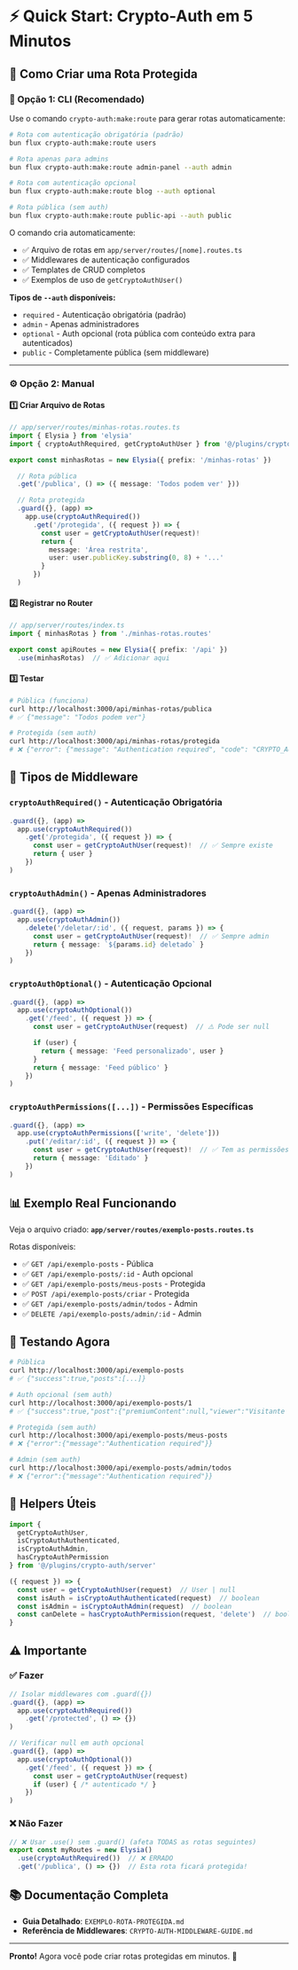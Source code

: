 # ⚡ Quick Start: Crypto-Auth em 5 Minutos

## 🎯 Como Criar uma Rota Protegida

### 🚀 Opção 1: CLI (Recomendado)

Use o comando `crypto-auth:make:route` para gerar rotas automaticamente:

```bash
# Rota com autenticação obrigatória (padrão)
bun flux crypto-auth:make:route users

# Rota apenas para admins
bun flux crypto-auth:make:route admin-panel --auth admin

# Rota com autenticação opcional
bun flux crypto-auth:make:route blog --auth optional

# Rota pública (sem auth)
bun flux crypto-auth:make:route public-api --auth public
```

O comando cria automaticamente:
- ✅ Arquivo de rotas em `app/server/routes/[nome].routes.ts`
- ✅ Middlewares de autenticação configurados
- ✅ Templates de CRUD completos
- ✅ Exemplos de uso de `getCryptoAuthUser()`

**Tipos de `--auth` disponíveis:**
- `required` - Autenticação obrigatória (padrão)
- `admin` - Apenas administradores
- `optional` - Auth opcional (rota pública com conteúdo extra para autenticados)
- `public` - Completamente pública (sem middleware)

---

### ⚙️ Opção 2: Manual

#### 1️⃣ Criar Arquivo de Rotas

```typescript
// app/server/routes/minhas-rotas.routes.ts
import { Elysia } from 'elysia'
import { cryptoAuthRequired, getCryptoAuthUser } from '@/plugins/crypto-auth/server'

export const minhasRotas = new Elysia({ prefix: '/minhas-rotas' })

  // Rota pública
  .get('/publica', () => ({ message: 'Todos podem ver' }))

  // Rota protegida
  .guard({}, (app) =>
    app.use(cryptoAuthRequired())
      .get('/protegida', ({ request }) => {
        const user = getCryptoAuthUser(request)!
        return {
          message: 'Área restrita',
          user: user.publicKey.substring(0, 8) + '...'
        }
      })
  )
```

#### 2️⃣ Registrar no Router

```typescript
// app/server/routes/index.ts
import { minhasRotas } from './minhas-rotas.routes'

export const apiRoutes = new Elysia({ prefix: '/api' })
  .use(minhasRotas)  // ✅ Adicionar aqui
```

#### 3️⃣ Testar

```bash
# Pública (funciona)
curl http://localhost:3000/api/minhas-rotas/publica
# ✅ {"message": "Todos podem ver"}

# Protegida (sem auth)
curl http://localhost:3000/api/minhas-rotas/protegida
# ❌ {"error": {"message": "Authentication required", "code": "CRYPTO_AUTH_REQUIRED", "statusCode": 401}}
```

## 🔐 Tipos de Middleware

### `cryptoAuthRequired()` - Autenticação Obrigatória
```typescript
.guard({}, (app) =>
  app.use(cryptoAuthRequired())
    .get('/protegida', ({ request }) => {
      const user = getCryptoAuthUser(request)!  // ✅ Sempre existe
      return { user }
    })
)
```

### `cryptoAuthAdmin()` - Apenas Administradores
```typescript
.guard({}, (app) =>
  app.use(cryptoAuthAdmin())
    .delete('/deletar/:id', ({ request, params }) => {
      const user = getCryptoAuthUser(request)!  // ✅ Sempre admin
      return { message: `${params.id} deletado` }
    })
)
```

### `cryptoAuthOptional()` - Autenticação Opcional
```typescript
.guard({}, (app) =>
  app.use(cryptoAuthOptional())
    .get('/feed', ({ request }) => {
      const user = getCryptoAuthUser(request)  // ⚠️ Pode ser null

      if (user) {
        return { message: 'Feed personalizado', user }
      }
      return { message: 'Feed público' }
    })
)
```

### `cryptoAuthPermissions([...])` - Permissões Específicas
```typescript
.guard({}, (app) =>
  app.use(cryptoAuthPermissions(['write', 'delete']))
    .put('/editar/:id', ({ request }) => {
      const user = getCryptoAuthUser(request)!  // ✅ Tem as permissões
      return { message: 'Editado' }
    })
)
```

## 📊 Exemplo Real Funcionando

Veja o arquivo criado: **`app/server/routes/exemplo-posts.routes.ts`**

Rotas disponíveis:
- ✅ `GET /api/exemplo-posts` - Pública
- ✅ `GET /api/exemplo-posts/:id` - Auth opcional
- ✅ `GET /api/exemplo-posts/meus-posts` - Protegida
- ✅ `POST /api/exemplo-posts/criar` - Protegida
- ✅ `GET /api/exemplo-posts/admin/todos` - Admin
- ✅ `DELETE /api/exemplo-posts/admin/:id` - Admin

## 🧪 Testando Agora

```bash
# Pública
curl http://localhost:3000/api/exemplo-posts
# ✅ {"success":true,"posts":[...]}

# Auth opcional (sem auth)
curl http://localhost:3000/api/exemplo-posts/1
# ✅ {"success":true,"post":{"premiumContent":null,"viewer":"Visitante anônimo"}}

# Protegida (sem auth)
curl http://localhost:3000/api/exemplo-posts/meus-posts
# ❌ {"error":{"message":"Authentication required"}}

# Admin (sem auth)
curl http://localhost:3000/api/exemplo-posts/admin/todos
# ❌ {"error":{"message":"Authentication required"}}
```

## 🔑 Helpers Úteis

```typescript
import {
  getCryptoAuthUser,
  isCryptoAuthAuthenticated,
  isCryptoAuthAdmin,
  hasCryptoAuthPermission
} from '@/plugins/crypto-auth/server'

({ request }) => {
  const user = getCryptoAuthUser(request)  // User | null
  const isAuth = isCryptoAuthAuthenticated(request)  // boolean
  const isAdmin = isCryptoAuthAdmin(request)  // boolean
  const canDelete = hasCryptoAuthPermission(request, 'delete')  // boolean
}
```

## ⚠️ Importante

### ✅ Fazer
```typescript
// Isolar middlewares com .guard({})
.guard({}, (app) =>
  app.use(cryptoAuthRequired())
    .get('/protected', () => {})
)

// Verificar null em auth opcional
.guard({}, (app) =>
  app.use(cryptoAuthOptional())
    .get('/feed', ({ request }) => {
      const user = getCryptoAuthUser(request)
      if (user) { /* autenticado */ }
    })
)
```

### ❌ Não Fazer
```typescript
// ❌ Usar .use() sem .guard() (afeta TODAS as rotas seguintes)
export const myRoutes = new Elysia()
  .use(cryptoAuthRequired())  // ❌ ERRADO
  .get('/publica', () => {})  // Esta rota ficará protegida!
```

## 📚 Documentação Completa

- **Guia Detalhado**: `EXEMPLO-ROTA-PROTEGIDA.md`
- **Referência de Middlewares**: `CRYPTO-AUTH-MIDDLEWARE-GUIDE.md`

---

**Pronto!** Agora você pode criar rotas protegidas em minutos. 🚀

